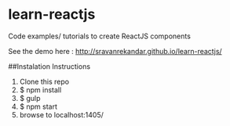 # learn-reactjs
Code examples/ tutorials to create ReactJS components

See the demo here : http://sravanrekandar.github.io/learn-reactjs/

##Instalation Instructions
1. Clone this repo
2. $ npm install
3. $ gulp
4. $ npm start
5. browse to localhost:1405/

